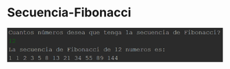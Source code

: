 # Secuencia-Fibonacci

![Image text](https://github.com/Franco940/Secuencia-Fibonacci/blob/master/FibonacciEjemplo.png)
